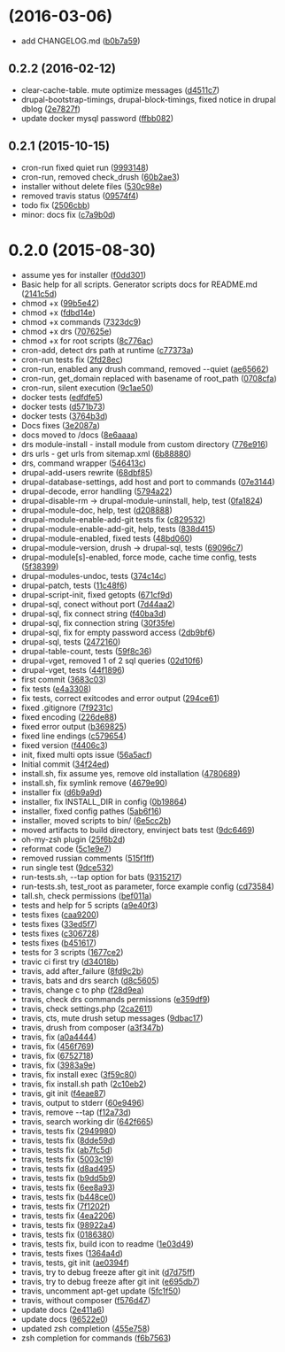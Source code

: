 <a name=""></a>
#  (2016-03-06)

* add CHANGELOG.md ([b0b7a59](https://github.com/popstas/drupal-scripts/commit/b0b7a59))



<a name="0.2.2"></a>
## 0.2.2 (2016-02-12)

* clear-cache-table. mute optimize messages ([d4511c7](https://github.com/popstas/drupal-scripts/commit/d4511c7))
* drupal-bootstrap-timings, drupal-block-timings, fixed notice in drupal dblog ([2e7827f](https://github.com/popstas/drupal-scripts/commit/2e7827f))
* update docker mysql password ([ffbb082](https://github.com/popstas/drupal-scripts/commit/ffbb082))



<a name="0.2.1"></a>
## 0.2.1 (2015-10-15)

* cron-run fixed quiet run ([9993148](https://github.com/popstas/drupal-scripts/commit/9993148))
* cron-run, removed check_drush ([60b2ae3](https://github.com/popstas/drupal-scripts/commit/60b2ae3))
* installer without delete files ([530c98e](https://github.com/popstas/drupal-scripts/commit/530c98e))
* removed travis status ([09574f4](https://github.com/popstas/drupal-scripts/commit/09574f4))
* todo fix ([2506cbb](https://github.com/popstas/drupal-scripts/commit/2506cbb))
* minor: docs fix ([c7a9b0d](https://github.com/popstas/drupal-scripts/commit/c7a9b0d))



<a name="0.2.0"></a>
# 0.2.0 (2015-08-30)

* assume yes for installer ([f0dd301](https://github.com/popstas/drupal-scripts/commit/f0dd301))
* Basic help for all scripts. Generator scripts docs for README.md ([2141c5d](https://github.com/popstas/drupal-scripts/commit/2141c5d))
* chmod +x ([99b5e42](https://github.com/popstas/drupal-scripts/commit/99b5e42))
* chmod +x ([fdbd14e](https://github.com/popstas/drupal-scripts/commit/fdbd14e))
* chmod +x commands ([7323dc9](https://github.com/popstas/drupal-scripts/commit/7323dc9))
* chmod +x drs ([707625e](https://github.com/popstas/drupal-scripts/commit/707625e))
* chmod +x for root scripts ([8c776ac](https://github.com/popstas/drupal-scripts/commit/8c776ac))
* cron-add, detect drs path at runtime ([c77373a](https://github.com/popstas/drupal-scripts/commit/c77373a))
* cron-run tests fix ([2fd28ec](https://github.com/popstas/drupal-scripts/commit/2fd28ec))
* cron-run, enabled any drush command, removed --quiet ([ae65662](https://github.com/popstas/drupal-scripts/commit/ae65662))
* cron-run, get_domain replaced with basename of root_path ([0708cfa](https://github.com/popstas/drupal-scripts/commit/0708cfa))
* cron-run, silent execution ([9c1ae50](https://github.com/popstas/drupal-scripts/commit/9c1ae50))
* docker tests ([edfdfe5](https://github.com/popstas/drupal-scripts/commit/edfdfe5))
* docker tests ([d571b73](https://github.com/popstas/drupal-scripts/commit/d571b73))
* docker tests ([3764b3d](https://github.com/popstas/drupal-scripts/commit/3764b3d))
* Docs fixes ([3e2087a](https://github.com/popstas/drupal-scripts/commit/3e2087a))
* docs moved to /docs ([8e6aaaa](https://github.com/popstas/drupal-scripts/commit/8e6aaaa))
* drs module-install - install module from custom directory ([776e916](https://github.com/popstas/drupal-scripts/commit/776e916))
* drs urls - get urls from sitemap.xml ([6b88880](https://github.com/popstas/drupal-scripts/commit/6b88880))
* drs, command wrapper ([546413c](https://github.com/popstas/drupal-scripts/commit/546413c))
* drupal-add-users rewrite ([68dbf85](https://github.com/popstas/drupal-scripts/commit/68dbf85))
* drupal-database-settings, add host and port to commands ([07e3144](https://github.com/popstas/drupal-scripts/commit/07e3144))
* drupal-decode, error handling ([5794a22](https://github.com/popstas/drupal-scripts/commit/5794a22))
* drupal-disable-rm -> drupal-module-uninstall, help, test ([0fa1824](https://github.com/popstas/drupal-scripts/commit/0fa1824))
* drupal-module-doc, help, test ([d208888](https://github.com/popstas/drupal-scripts/commit/d208888))
* drupal-module-enable-add-git tests fix ([c829532](https://github.com/popstas/drupal-scripts/commit/c829532))
* drupal-module-enable-add-git, help, tests ([838d415](https://github.com/popstas/drupal-scripts/commit/838d415))
* drupal-module-enabled, fixed tests ([48bd060](https://github.com/popstas/drupal-scripts/commit/48bd060))
* drupal-module-version, drush -> drupal-sql, tests ([69096c7](https://github.com/popstas/drupal-scripts/commit/69096c7))
* drupal-module[s]-enabled, force mode, cache time config, tests ([5f38399](https://github.com/popstas/drupal-scripts/commit/5f38399))
* drupal-modules-undoc, tests ([374c14c](https://github.com/popstas/drupal-scripts/commit/374c14c))
* drupal-patch, tests ([11c48f6](https://github.com/popstas/drupal-scripts/commit/11c48f6))
* drupal-script-init, fixed getopts ([671cf9d](https://github.com/popstas/drupal-scripts/commit/671cf9d))
* drupal-sql, conect without port ([7d44aa2](https://github.com/popstas/drupal-scripts/commit/7d44aa2))
* drupal-sql, fix connect string ([f40ba3d](https://github.com/popstas/drupal-scripts/commit/f40ba3d))
* drupal-sql, fix connection string ([30f35fe](https://github.com/popstas/drupal-scripts/commit/30f35fe))
* drupal-sql, fix for empty password access ([2db9bf6](https://github.com/popstas/drupal-scripts/commit/2db9bf6))
* drupal-sql, tests ([2472160](https://github.com/popstas/drupal-scripts/commit/2472160))
* drupal-table-count, tests ([59f8c36](https://github.com/popstas/drupal-scripts/commit/59f8c36))
* drupal-vget, removed 1 of 2 sql queries ([02d10f6](https://github.com/popstas/drupal-scripts/commit/02d10f6))
* drupal-vget, tests ([44f1896](https://github.com/popstas/drupal-scripts/commit/44f1896))
* first commit ([3683c03](https://github.com/popstas/drupal-scripts/commit/3683c03))
* fix tests ([e4a3308](https://github.com/popstas/drupal-scripts/commit/e4a3308))
* fix tests, correct exitcodes and error output ([294ce61](https://github.com/popstas/drupal-scripts/commit/294ce61))
* fixed .gitignore ([7f9231c](https://github.com/popstas/drupal-scripts/commit/7f9231c))
* fixed encoding ([226de88](https://github.com/popstas/drupal-scripts/commit/226de88))
* fixed error output ([b369825](https://github.com/popstas/drupal-scripts/commit/b369825))
* fixed line endings ([c579654](https://github.com/popstas/drupal-scripts/commit/c579654))
* fixed version ([f4406c3](https://github.com/popstas/drupal-scripts/commit/f4406c3))
* init, fixed multi opts issue ([56a5acf](https://github.com/popstas/drupal-scripts/commit/56a5acf))
* Initial commit ([34f24ed](https://github.com/popstas/drupal-scripts/commit/34f24ed))
* install.sh, fix assume yes, remove old installation ([4780689](https://github.com/popstas/drupal-scripts/commit/4780689))
* install.sh, fix symlink remove ([4679e90](https://github.com/popstas/drupal-scripts/commit/4679e90))
* installer fix ([d6b9a9d](https://github.com/popstas/drupal-scripts/commit/d6b9a9d))
* installer, fix INSTALL_DIR in config ([0b19864](https://github.com/popstas/drupal-scripts/commit/0b19864))
* installer, fixed config pathes ([5ab6f16](https://github.com/popstas/drupal-scripts/commit/5ab6f16))
* installer, moved scripts to bin/ ([6e5cc2b](https://github.com/popstas/drupal-scripts/commit/6e5cc2b))
* moved artifacts to build directory, envinject bats test ([9dc6469](https://github.com/popstas/drupal-scripts/commit/9dc6469))
* oh-my-zsh plugin ([25f6b2d](https://github.com/popstas/drupal-scripts/commit/25f6b2d))
* reformat code ([5c1e9e7](https://github.com/popstas/drupal-scripts/commit/5c1e9e7))
* removed russian comments ([515f1ff](https://github.com/popstas/drupal-scripts/commit/515f1ff))
* run single test ([9dce532](https://github.com/popstas/drupal-scripts/commit/9dce532))
* run-tests.sh, --tap option for bats ([9315217](https://github.com/popstas/drupal-scripts/commit/9315217))
* run-tests.sh, test_root as parameter, force example config ([cd73584](https://github.com/popstas/drupal-scripts/commit/cd73584))
* tall.sh, check permissions ([bef011a](https://github.com/popstas/drupal-scripts/commit/bef011a))
* tests and help for 5 scripts ([a9e40f3](https://github.com/popstas/drupal-scripts/commit/a9e40f3))
* tests fixes ([caa9200](https://github.com/popstas/drupal-scripts/commit/caa9200))
* tests fixes ([33ed5f7](https://github.com/popstas/drupal-scripts/commit/33ed5f7))
* tests fixes ([c306728](https://github.com/popstas/drupal-scripts/commit/c306728))
* tests fixes ([b451617](https://github.com/popstas/drupal-scripts/commit/b451617))
* tests for 3 scripts ([1677ce2](https://github.com/popstas/drupal-scripts/commit/1677ce2))
* travic ci first try ([d34018b](https://github.com/popstas/drupal-scripts/commit/d34018b))
* travis, add after_failure ([8fd9c2b](https://github.com/popstas/drupal-scripts/commit/8fd9c2b))
* travis, bats and drs search ([d8c5605](https://github.com/popstas/drupal-scripts/commit/d8c5605))
* travis, change c to php ([f28d9ea](https://github.com/popstas/drupal-scripts/commit/f28d9ea))
* travis, check drs commands permissions ([e359df9](https://github.com/popstas/drupal-scripts/commit/e359df9))
* travis, check settings.php ([2ca2611](https://github.com/popstas/drupal-scripts/commit/2ca2611))
* travis, cts, mute drush setup messages ([9dbac17](https://github.com/popstas/drupal-scripts/commit/9dbac17))
* travis, drush from composer ([a3f347b](https://github.com/popstas/drupal-scripts/commit/a3f347b))
* travis, fix ([a0a4444](https://github.com/popstas/drupal-scripts/commit/a0a4444))
* travis, fix ([456f769](https://github.com/popstas/drupal-scripts/commit/456f769))
* travis, fix ([6752718](https://github.com/popstas/drupal-scripts/commit/6752718))
* travis, fix ([3983a9e](https://github.com/popstas/drupal-scripts/commit/3983a9e))
* travis, fix install exec ([3f59c80](https://github.com/popstas/drupal-scripts/commit/3f59c80))
* travis, fix install.sh path ([2c10eb2](https://github.com/popstas/drupal-scripts/commit/2c10eb2))
* travis, git init ([f4eae87](https://github.com/popstas/drupal-scripts/commit/f4eae87))
* travis, output to stderr ([60e9496](https://github.com/popstas/drupal-scripts/commit/60e9496))
* travis, remove --tap ([f12a73d](https://github.com/popstas/drupal-scripts/commit/f12a73d))
* travis, search working dir ([642f665](https://github.com/popstas/drupal-scripts/commit/642f665))
* travis, tests fix ([2949980](https://github.com/popstas/drupal-scripts/commit/2949980))
* travis, tests fix ([8dde59d](https://github.com/popstas/drupal-scripts/commit/8dde59d))
* travis, tests fix ([ab7fc5d](https://github.com/popstas/drupal-scripts/commit/ab7fc5d))
* travis, tests fix ([5003c19](https://github.com/popstas/drupal-scripts/commit/5003c19))
* travis, tests fix ([d8ad495](https://github.com/popstas/drupal-scripts/commit/d8ad495))
* travis, tests fix ([b9dd5b9](https://github.com/popstas/drupal-scripts/commit/b9dd5b9))
* travis, tests fix ([6ee8a93](https://github.com/popstas/drupal-scripts/commit/6ee8a93))
* travis, tests fix ([b448ce0](https://github.com/popstas/drupal-scripts/commit/b448ce0))
* travis, tests fix ([7f1202f](https://github.com/popstas/drupal-scripts/commit/7f1202f))
* travis, tests fix ([4ea2206](https://github.com/popstas/drupal-scripts/commit/4ea2206))
* travis, tests fix ([98922a4](https://github.com/popstas/drupal-scripts/commit/98922a4))
* travis, tests fix ([0186380](https://github.com/popstas/drupal-scripts/commit/0186380))
* travis, tests fix, build icon to readme ([1e03d49](https://github.com/popstas/drupal-scripts/commit/1e03d49))
* travis, tests fixes ([1364a4d](https://github.com/popstas/drupal-scripts/commit/1364a4d))
* travis, tests, git init ([ae0394f](https://github.com/popstas/drupal-scripts/commit/ae0394f))
* travis, try to debug freeze after git init ([d7d75ff](https://github.com/popstas/drupal-scripts/commit/d7d75ff))
* travis, try to debug freeze after git init ([e695db7](https://github.com/popstas/drupal-scripts/commit/e695db7))
* travis, uncomment apt-get update ([5fc1f50](https://github.com/popstas/drupal-scripts/commit/5fc1f50))
* travis, without composer ([f576d47](https://github.com/popstas/drupal-scripts/commit/f576d47))
* update docs ([2e411a6](https://github.com/popstas/drupal-scripts/commit/2e411a6))
* update docs ([96522e0](https://github.com/popstas/drupal-scripts/commit/96522e0))
* updated zsh completion ([455e758](https://github.com/popstas/drupal-scripts/commit/455e758))
* zsh completion for commands ([f6b7563](https://github.com/popstas/drupal-scripts/commit/f6b7563))



